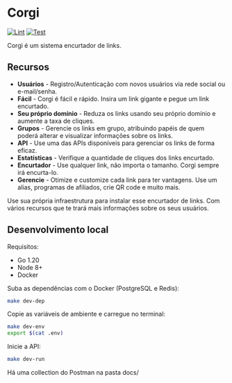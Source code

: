 # Corgi

[![Lint](https://github.com/wvoliveira/corgi/actions/workflows/lint.yaml/badge.svg)](https://github.com/wvoliveira/corgi/actions/workflows/lint.yaml)
[![Test](https://github.com/wvoliveira/corgi/actions/workflows/tests.yaml/badge.svg)](https://github.com/wvoliveira/corgi/actions/workflows/tests.yaml)

Corgi é um sistema encurtador de links.

## Recursos

* **Usuários** - Registro/Autenticação com novos usuários via rede social ou e-mail/senha.
* **Fácil** - Corgi é fácil e rápido. Insira um link gigante e pegue um link encurtado.
* **Seu próprio domínio** - Reduza os links usando seu próprio domínio e aumente a taxa de cliques.
* **Grupos** - Gerencie os links em grupo, atribuindo papéis de quem poderá alterar e visualizar informações sobre os links.
* **API** - Use uma das APIs disponíveis para gerenciar os links de forma eficaz.
* **Estatísticas** - Verifique a quantidade de cliques dos links encurtado.
* **Encurtador** - Use qualquer link, não importa o tamanho. Corgi sempre irá encurta-lo.
* **Gerencie** - Otimize e customize cada link para ter vantagens. Use um alias, programas de afiliados, crie QR code e muito mais.

Use sua própria infraestrutura para instalar esse encurtador de links. Com vários recursos que te trará mais informações sobre os seus usuários.

## Desenvolvimento local

Requisitos:

* Go 1.20
* Node 8+
* Docker

Suba as dependências com o Docker (PostgreSQL e Redis):

```bash
make dev-dep
```

Copie as variáveis de ambiente e carregue no terminal:

```bash
make dev-env
export $(cat .env)
```

Inicie a API:

```bash
make dev-run
```

Há uma collection do Postman na pasta docs\/
